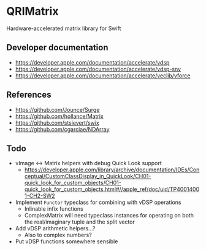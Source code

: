 # QRIMatrix

Hardware-accelerated matrix library for Swift

## Developer documentation

- https://developer.apple.com/documentation/accelerate/vdsp
- https://developer.apple.com/documentation/accelerate/vdsp-snv
- https://developer.apple.com/documentation/accelerate/veclib/vforce

## References

- https://github.com/Jounce/Surge
- https://github.com/hollance/Matrix
- https://github.com/stsievert/swix
- https://github.com/cgarciae/NDArray

## Todo

- vImage <-> Matrix helpers with debug Quick Look support
    - https://developer.apple.com/library/archive/documentation/IDEs/Conceptual/CustomClassDisplay_in_QuickLook/CH01-quick_look_for_custom_objects/CH01-quick_look_for_custom_objects.html#//apple_ref/doc/uid/TP40014001-CH2-SW2
- Implement `Functor` typeclass for combining with vDSP operations
    - Inlinable infix functions
    - ComplexMatrix will need typeclass instances for operating on both the real/imaginary tuple and the split vector
- Add vDSP arithmetic helpers...?
    - Also to complex numbers?
- Put vDSP functions somewhere sensible
